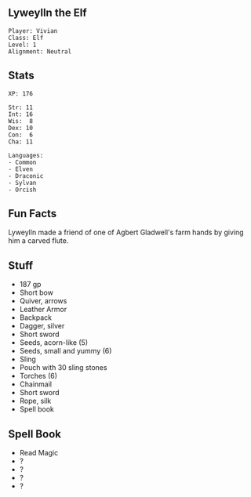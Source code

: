 
## Lyweylln the Elf

    Player: Vivian
    Class: Elf
    Level: 1
    Alignment: Neutral

## Stats

    XP: 176

    Str: 11
    Int: 16
    Wis:  8
    Dex: 10
    Con:  6
    Cha: 11

    Languages:
    - Common
    - Elven
    - Draconic
    - Sylvan
    - Orcish

## Fun Facts

Lyweylln made a friend of one of Agbert Gladwell's farm hands by giving him a
carved flute.

## Stuff

* 187 gp
* Short bow
* Quiver, arrows
* Leather Armor
* Backpack
* Dagger, silver
* Short sword
* Seeds, acorn-like (5)
* Seeds, small and yummy (6)
* Sling
* Pouch with 30 sling stones
* Torches (6)
* Chainmail
* Short sword
* Rope, silk
* Spell book

## Spell Book

* Read Magic
* ?
* ?
* ?
* ?
